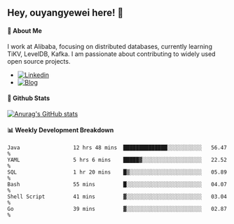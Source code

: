 ## Hey, ouyangyewei here! :wave:

#### :rocket: About Me
I work at Alibaba, focusing on distributed databases, currently learning TiKV, LevelDB, Kafka. I am passionate about contributing to widely used open source projects.

- [![Linkedin](https://img.shields.io/badge/LinkedIn-ouyangyewei-blue)](https://www.linkedin.com/in/ouyangyewei/)
- [![Blog](https://img.shields.io/badge/Blog-yeweiouyang-orange)](https://blog.csdn.net/yeweiouyang)

#### :star2: Github Stats
[![Anurag's GitHub stats](https://github-readme-stats.vercel.app/api?username=ouyangyewei&show_icons=true&cache_seconds=3600&theme=tokyonight)](https://github.com/anuraghazra/github-readme-stats)

#### :bar_chart: Weekly Development Breakdown
<!--START_SECTION:waka-->

```text
Java                 12 hrs 48 mins  ██████████████░░░░░░░░░░░   56.47 %
YAML                 5 hrs 6 mins    █████▓░░░░░░░░░░░░░░░░░░░   22.52 %
SQL                  1 hr 20 mins    █▒░░░░░░░░░░░░░░░░░░░░░░░   05.89 %
Bash                 55 mins         █░░░░░░░░░░░░░░░░░░░░░░░░   04.07 %
Shell Script         41 mins         ▓░░░░░░░░░░░░░░░░░░░░░░░░   03.04 %
Go                   39 mins         ▓░░░░░░░░░░░░░░░░░░░░░░░░   02.87 %
```

<!--END_SECTION:waka-->
